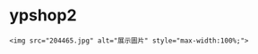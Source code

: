 # ypshop2
<!DOCTYPE html>
<html lang="zh">
<head>
    <meta charset="UTF-8">
    <meta name="viewport" content="width=device-width, initial-scale=1.0">
    <title>圖片展示</title>
    <meta property="og:image" content="https://204465.jpg">
    <meta property="og:title" content="WYP Shop" />
    <meta property="og:description" content="歡迎來到我的店鋪" />
</head>
<body>
 
    <img src="204465.jpg" alt="展示圖片" style="max-width:100%;">
</body>
</html>
